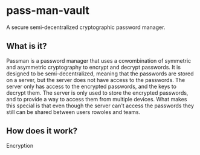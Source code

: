 # pass-man-vault

A secure semi-decentralized cryptographic password manager.

## What is it?
Passman is a password manager that uses a cowombination of symmetric and asymmetric cryptography to encrypt and decrypt passwords. It is designed to be semi-decentralized, meaning that the passwords are stored on a server, but the server does not have access to the passwords. The server only has access to the encrypted passwords, and the keys to decrypt them. The server is only used to store the encrypted passwords, and to provide a way to access them from multiple devices.
What makes this special is that even though the server can't access the passwords they still can be shared between users rowoles and teams. 

## How does it work?
Encryption
